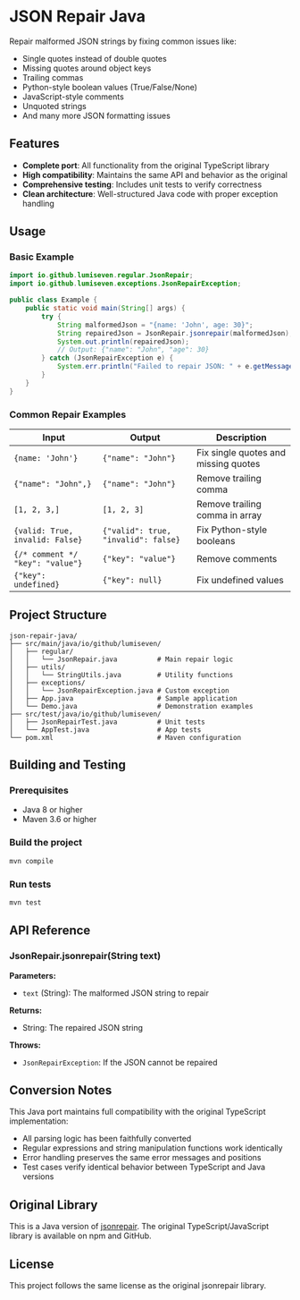 # JSON Repair Java

Repair malformed JSON strings by fixing common issues like:

- Single quotes instead of double quotes
- Missing quotes around object keys
- Trailing commas
- Python-style boolean values (True/False/None)
- JavaScript-style comments
- Unquoted strings
- And many more JSON formatting issues

## Features

- **Complete port**: All functionality from the original TypeScript library
- **High compatibility**: Maintains the same API and behavior as the original
- **Comprehensive testing**: Includes unit tests to verify correctness
- **Clean architecture**: Well-structured Java code with proper exception handling

## Usage

### Basic Example

```java
import io.github.lumiseven.regular.JsonRepair;
import io.github.lumiseven.exceptions.JsonRepairException;

public class Example {
    public static void main(String[] args) {
        try {
            String malformedJson = "{name: 'John', age: 30}";
            String repairedJson = JsonRepair.jsonrepair(malformedJson);
            System.out.println(repairedJson);
            // Output: {"name": "John", "age": 30}
        } catch (JsonRepairException e) {
            System.err.println("Failed to repair JSON: " + e.getMessage());
        }
    }
}
```

### Common Repair Examples

| Input | Output | Description |
|-------|--------|-------------|
| `{name: 'John'}` | `{"name": "John"}` | Fix single quotes and missing quotes |
| `{"name": "John",}` | `{"name": "John"}` | Remove trailing comma |
| `[1, 2, 3,]` | `[1, 2, 3]` | Remove trailing comma in array |
| `{valid: True, invalid: False}` | `{"valid": true, "invalid": false}` | Fix Python-style booleans |
| `{/* comment */ "key": "value"}` | `{"key": "value"}` | Remove comments |
| `{"key": undefined}` | `{"key": null}` | Fix undefined values |

## Project Structure

```
json-repair-java/
├── src/main/java/io/github/lumiseven/
│   ├── regular/
│   │   └── JsonRepair.java          # Main repair logic
│   ├── utils/
│   │   └── StringUtils.java         # Utility functions
│   ├── exceptions/
│   │   └── JsonRepairException.java # Custom exception
│   ├── App.java                     # Sample application
│   └── Demo.java                    # Demonstration examples
├── src/test/java/io/github/lumiseven/
│   ├── JsonRepairTest.java          # Unit tests
│   └── AppTest.java                 # App tests
└── pom.xml                          # Maven configuration
```

## Building and Testing

### Prerequisites

- Java 8 or higher
- Maven 3.6 or higher

### Build the project

```bash
mvn compile
```

### Run tests

```bash
mvn test
```

## API Reference

### JsonRepair.jsonrepair(String text)

**Parameters:**

- `text` (String): The malformed JSON string to repair

**Returns:**

- String: The repaired JSON string

**Throws:**

- `JsonRepairException`: If the JSON cannot be repaired

## Conversion Notes

This Java port maintains full compatibility with the original TypeScript implementation:

- All parsing logic has been faithfully converted
- Regular expressions and string manipulation functions work identically
- Error handling preserves the same error messages and positions
- Test cases verify identical behavior between TypeScript and Java versions

## Original Library

This is a Java version of [jsonrepair](https://github.com/josdejong/jsonrepair). The original TypeScript/JavaScript library is available on npm and GitHub.

## License

This project follows the same license as the original jsonrepair library.
